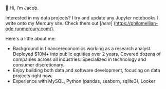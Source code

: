 👋 Hi, I’m Jacob.

Interested in my data projects? I try and update any Jupyter notebooks I write onto my Mercury site. Check them out [*here*] (https://philomellian-ode.runmercury.com/).

Here's a little about me:
- Background in finance/economics working as a research analyst. Deployed $10M+ into public equities over 2 years. Covered dozens of companies across all industries. Specialized in technology and consumer discretionary.
- Enjoy building both data and software development, focusing on data projects right now.
- Experience with MySQL, Python (pandas, seaborn, sqlite3), Looker
